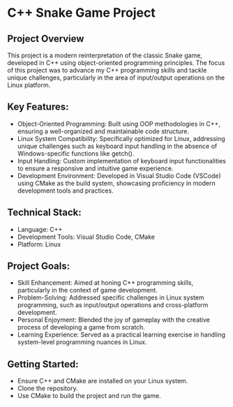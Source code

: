 # C++ Snake Game Project

## Project Overview
This project is a modern reinterpretation of the classic Snake game, developed in C++ using object-oriented programming principles. The focus of this project was to advance my C++ programming skills and tackle unique challenges, particularly in the area of input/output operations on the Linux platform.

## Key Features:
- Object-Oriented Programming: Built using OOP methodologies in C++, ensuring a well-organized and maintainable code structure.
- Linux System Compatibility: Specifically optimized for Linux, addressing unique challenges such as keyboard input handling in the absence of Windows-specific functions like getch().
- Input Handling: Custom implementation of keyboard input functionalities to ensure a responsive and intuitive game experience.
- Development Environment: Developed in Visual Studio Code (VSCode) using CMake as the build system, showcasing proficiency in modern development tools and practices.

## Technical Stack:
- Language: C++
- Development Tools: Visual Studio Code, CMake
- Platform: Linux

## Project Goals:
- Skill Enhancement: Aimed at honing C++ programming skills, particularly in the context of game development.
- Problem-Solving: Addressed specific challenges in Linux system programming, such as input/output operations and cross-platform development.
- Personal Enjoyment: Blended the joy of gameplay with the creative process of developing a game from scratch.
- Learning Experience: Served as a practical learning exercise in handling system-level programming nuances in Linux.

## Getting Started:
- Ensure C++ and CMake are installed on your Linux system.
- Clone the repository.
- Use CMake to build the project and run the game.

